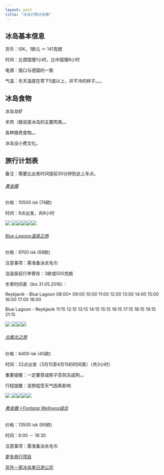 ```yaml
---
layout: post
title: "冰岛行程计划表"
---
```


## 冰岛基本信息

货币：ISK，1欧元 ＝ 141克朗

时间：比德国慢1小时，比中国慢8小时

电源：插口与德国的一致

气温：冬天温度在零下5度以上，并不冷的样子。。。

## 冰岛食物

冰岛龙虾

羊肉（据说是冰岛的主要肉类。。

各种猎奇食物。。

冰岛没小费文化。

## 旅行计划表

备注：需要比出发时间提前30分钟到达上车点。

###### [黄金圈](https://www.re.is/day-tours/the-golden-circle)

价格：10500 isk (74欧)

时间：9点出发，共8小时

![](http://xwenaha.github.io/resource/golden_circle_map.png)
![](http://xwenaha.github.io/resource/golden_circle_1.jpg)![](http://xwenaha.github.io/resource/golden_circle_2.jpg)![](http://xwenaha.github.io/resource/golden_circle_3.jpg)![](http://xwenaha.github.io/resource/golden_circle_4.jpg)![](http://xwenaha.github.io/resource/golden_circle_5.jpg)

###### [Blue Lagoon温泉之旅](https://www.re.is/day-tours/blue-lagoon)

价格：9700 isk (68欧)

注意事项：需准备泳衣毛巾

泡温泉前行李寄存：3欧或500克朗

冬季时间表（bis 31.05.2016）：

Reykjavik - Blue Lagoon
08:00*
09:00
10:00
11:00
12:00
13:00
14:00
15:00
16:00
17:00
18:00

Blue Lagoon - Reykjavik
11:15
12:15
13:15
14:15
15:15
16:15
17:15
18:15
19:15
21:15

![](http://xwenaha.github.io/resource/blue_agoon_map.png)
![](http://xwenaha.github.io/resource/blue_agoon_1.jpg)![](http://xwenaha.github.io/resource/blue_agoon_2.jpg)![](http://xwenaha.github.io/resource/blue_agoon_3.jpg)

###### [北极光之旅](https://www.re.is/day-tours/northern-lights-tour)

价格：6400 isk (45欧)

时间：22点出发（3月15至4月15的时间表）（共3小时）

重要提醒：一定要穿成粽子否则冻成狗。。

行程提醒：该旅程受天气因素影响

![](http://xwenaha.github.io/resource/northern_lights_map.png)
![](http://xwenaha.github.io/resource/northern_lights_1.jpg)![](http://xwenaha.github.io/resource/northern_lights_2.jpg)![](http://xwenaha.github.io/resource/northern_lights_3.jpg)![](http://xwenaha.github.io/resource/northern_lights_4.jpg)

###### [黄金圈＋Fontana Wellness组合](https://www.re.is/day-tours/the-golden-circle-fontana-wellness)

价格：13500 isk (95欧)

时间：9:00 － 18:30

注意事项：需准备泳衣毛巾

[更多旅行项目](https://www.re.is/)

[另外一家冰岛单日游公司](http://www.icelandexcursions.is/Tours/Day_Tours/Iceland.is)